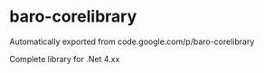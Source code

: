 # baro-corelibrary
Automatically exported from code.google.com/p/baro-corelibrary

Complete library for .Net 4.xx
